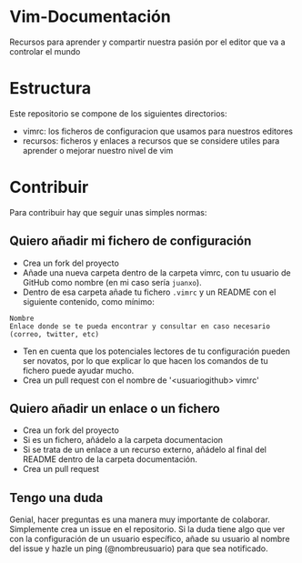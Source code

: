 Vim-Documentación
=================

Recursos para aprender y compartir nuestra pasión por el editor que va a controlar el mundo

Estructura
==========

Este repositorio se compone de los siguientes directorios:

* vimrc: los ficheros de configuracion que usamos para nuestros editores
* recursos: ficheros y enlaces a recursos que se considere utiles para aprender o mejorar nuestro
  nivel de vim

Contribuir
==========

Para contribuir hay que seguir unas simples normas:

## Quiero añadir mi fichero de configuración ##

* Crea un fork del proyecto
* Añade una nueva carpeta dentro de la carpeta vimrc, con tu usuario de GitHub como nombre (en mi
  caso sería `juanxo`).
* Dentro de esa carpeta añade tu fichero `.vimrc` y un README con el siguiente contenido, como
  mínimo:

```
Nombre
Enlace donde se te pueda encontrar y consultar en caso necesario (correo, twitter, etc)
```

* Ten en cuenta que los potenciales lectores de tu configuración pueden ser novatos, por lo que
  explicar lo que hacen los comandos de tu fichero puede ayudar mucho.
* Crea un pull request con el nombre de '\<usuariogithub\> vimrc'

## Quiero añadir un enlace o un fichero ##

* Crea un fork del proyecto
* Si es un fichero, añádelo a la carpeta documentacion
* Si se trata de un enlace a un recurso externo, añádelo al final del README dentro de la carpeta
  documentación.
* Crea un pull request

## Tengo una duda ##

Genial, hacer preguntas es una manera muy importante de colaborar. Simplemente crea un issue en el
repositorio. Si la duda tiene algo que ver con la configuración de un usuario específico, añade su
usuario al nombre del issue y hazle un ping (@nombreusuario) para que sea notificado.
